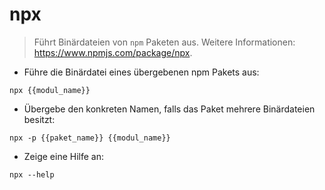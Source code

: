 # npx

> Führt Binärdateien von `npm` Paketen aus.
> Weitere Informationen: <https://www.npmjs.com/package/npx>.

- Führe die Binärdatei eines übergebenen npm Pakets aus:

`npx {{modul_name}}`

- Übergebe den konkreten Namen, falls das Paket mehrere Binärdateien besitzt:

`npx -p {{paket_name}} {{modul_name}}`

- Zeige eine Hilfe an:

`npx --help`

